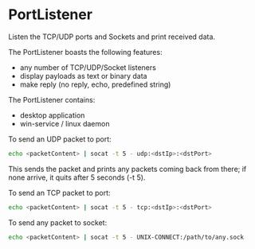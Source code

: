 # PortListener

Listen the TCP/UDP ports and Sockets and print received data.

The PortListener boasts the following features:

 * any number of TCP/UDP/Socket listeners
 * display payloads as text or binary data
 * make reply (no reply, echo, predefined string)

The PortListener contains:
 * desktop application
 * win-service / linux daemon

To send an UDP packet to port:
```sh
echo <packetContent> | socat -t 5 - udp:<dstIp>:<dstPort>
```
This sends the packet and prints any packets coming back from there;
if none arrive, it quits after 5 seconds (-t 5).

To send an TCP packet to port:
```sh
echo <packetContent> | socat -t 5 - tcp:<dstIp>:<dstPort>
```

To send any packet to socket:
```sh
echo <packetContent> | socat -t 5 - UNIX-CONNECT:/path/to/any.sock
```